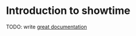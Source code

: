 # Introduction to showtime

TODO: write [great documentation](http://jacobian.org/writing/great-documentation/what-to-write/)
